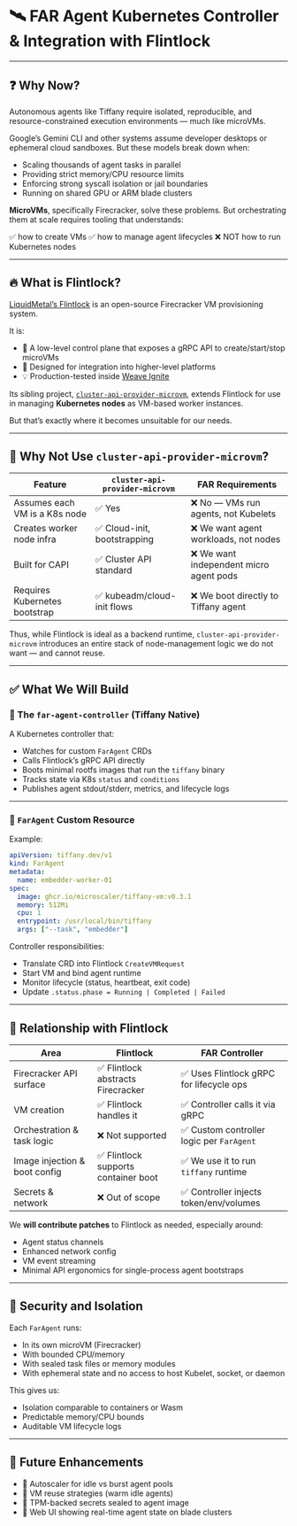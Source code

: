 # 🛰️ FAR Agent Kubernetes Controller & Integration with Flintlock

---

## ❓ Why Now?

Autonomous agents like Tiffany require isolated, reproducible, and resource-constrained execution environments — much like microVMs.

Google’s Gemini CLI and other systems assume developer desktops or ephemeral cloud sandboxes. But these models break down when:

* Scaling thousands of agent tasks in parallel
* Providing strict memory/CPU resource limits
* Enforcing strong syscall isolation or jail boundaries
* Running on shared GPU or ARM blade clusters

**MicroVMs**, specifically Firecracker, solve these problems. But orchestrating them at scale requires tooling that understands:

✅ how to create VMs
✅ how to manage agent lifecycles
❌ NOT how to run Kubernetes nodes

---

## 🔥 What is Flintlock?

[LiquidMetal’s Flintlock](https://github.com/liquidmetal-dev/flintlock) is an open-source Firecracker VM provisioning system.

It is:

* 🔧 A low-level control plane that exposes a gRPC API to create/start/stop microVMs
* 🧱 Designed for integration into higher-level platforms
* 💡 Production-tested inside [Weave Ignite](https://github.com/weaveworks/ignite)

Its sibling project, [`cluster-api-provider-microvm`](https://github.com/liquidmetal-dev/cluster-api-provider-microvm), extends Flintlock for use in managing **Kubernetes nodes** as VM-based worker instances.

But that’s exactly where it becomes unsuitable for our needs.

---

## 🚫 Why Not Use `cluster-api-provider-microvm`?

| Feature                       | `cluster-api-provider-microvm` | FAR Requirements                       |
| ----------------------------- | ------------------------------ | -------------------------------------- |
| Assumes each VM is a K8s node | ✅ Yes                          | ❌ No — VMs run agents, not Kubelets    |
| Creates worker node infra     | ✅ Cloud-init, bootstrapping    | ❌ We want agent workloads, not nodes   |
| Built for CAPI                | ✅ Cluster API standard         | ❌ We want independent micro agent pods |
| Requires Kubernetes bootstrap | ✅ kubeadm/cloud-init flows     | ❌ We boot directly to Tiffany agent |

Thus, while Flintlock is ideal as a backend runtime, `cluster-api-provider-microvm` introduces an entire stack of node-management logic we do not want — and cannot reuse.

---

## ✅ What We Will Build

### 🧠 The `far-agent-controller` (Tiffany Native)

A Kubernetes controller that:

* Watches for custom `FarAgent` CRDs
* Calls Flintlock’s gRPC API directly
* Boots minimal rootfs images that run the `tiffany` binary
* Tracks state via K8s `status` and `conditions`
* Publishes agent stdout/stderr, metrics, and lifecycle logs

---

### 🎯 `FarAgent` Custom Resource

Example:

```yaml
apiVersion: tiffany.dev/v1
kind: FarAgent
metadata:
  name: embedder-worker-01
spec:
  image: ghcr.io/microscaler/tiffany-vm:v0.3.1
  memory: 512Mi
  cpu: 1
  entrypoint: /usr/local/bin/tiffany
  args: ["--task", "embedder"]
```

Controller responsibilities:

* Translate CRD into Flintlock `CreateVMRequest`
* Start VM and bind agent runtime
* Monitor lifecycle (status, heartbeat, exit code)
* Update `.status.phase = Running | Completed | Failed`

---

## 🤝 Relationship with Flintlock

| Area                          | Flintlock                           | FAR Controller                           |
| ----------------------------- | ----------------------------------- | ---------------------------------------- |
| Firecracker API surface       | ✅ Flintlock abstracts Firecracker   | ✅ Uses Flintlock gRPC for lifecycle ops  |
| VM creation                   | ✅ Flintlock handles it              | ✅ Controller calls it via gRPC           |
| Orchestration & task logic    | ❌ Not supported                     | ✅ Custom controller logic per `FarAgent` |
| Image injection & boot config | ✅ Flintlock supports container boot | ✅ We use it to run `tiffany` runtime  |
| Secrets & network             | ❌ Out of scope                      | ✅ Controller injects token/env/volumes   |

We **will contribute patches** to Flintlock as needed, especially around:

* Agent status channels
* Enhanced network config
* VM event streaming
* Minimal API ergonomics for single-process agent bootstraps

---

## 🔐 Security and Isolation

Each `FarAgent` runs:

* In its own microVM (Firecracker)
* With bounded CPU/memory
* With sealed task files or memory modules
* With ephemeral state and no access to host Kubelet, socket, or daemon

This gives us:

* Isolation comparable to containers or Wasm
* Predictable memory/CPU bounds
* Auditable VM lifecycle logs

---

## 🚀 Future Enhancements

* 🔁 Autoscaler for idle vs burst agent pools
* 🧠 VM reuse strategies (warm idle agents)
* 🔐 TPM-backed secrets sealed to agent image
* 📡 Web UI showing real-time agent state on blade clusters
